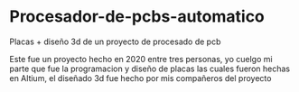 # Procesador-de-pcbs-automatico
Placas + diseño 3d de un proyecto de procesado de pcb

Este fue un proyecto hecho en 2020 entre tres personas, yo cuelgo mi parte que fue la programacion y diseño de placas las cuales fueron hechas en Altium, el diseñado 3d fue hecho por mis compañeros del proyecto
